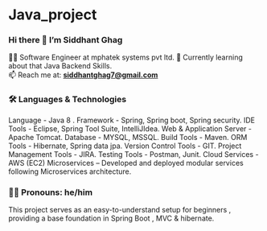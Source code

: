 # Java_project
### Hi there 👋 I’m Siddhant Ghag

🧑‍💻 Software Engineer at mphatek systems pvt ltd.
🏫 Currently learning about that Java Backend Skills.  
📫 Reach me at: **siddhantghag7@gmail.com**

### 🛠️ Languages & Technologies

Language - Java 8 . 
Framework - Spring, Spring boot, Spring security.
IDE Tools - Eclipse, Spring Tool Suite, IntelliJIdea. 
Web & Application Server - Apache Tomcat.
Database - MYSQL, MSSQL.
Build Tools - Maven.
ORM Tools - Hibernate, Spring data jpa. 
Version Control Tools - GIT.
Project Management Tools - JIRA. 
Testing Tools - Postman, Junit.
Cloud Services - AWS (EC2)
Microservices – Developed and deployed modular services following Microservices architecture.

### 🙋‍♂️ Pronouns: he/him

This project serves as an easy-to-understand setup for beginners , providing a base foundation in Spring Boot , MVC &amp; hibernate.



